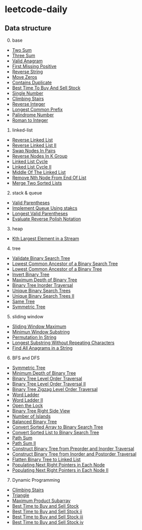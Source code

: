 # leetcode-daily

## Data structure

0. base
  - [Two Sum](map-set/1.two-sum.py)
  - [Three Sum](map-set/15.3-sum.py)
  - [Valid Anagram](map-set/242.valid-anagram.py)
  - [First Missing Positive](map-set/41.first-missing-positive.py)
  - [Reverse String](easy/344.reverse-string.py)
  - [Move Zeros](easy/283.move-zeroes.py)
  - [Contains Duplicate](easy/217.contains-duplicate.py)
  - [Best Time To Buy And Sell Stock](easy/122.best-time-to-buy-and-sell-stock-ii.py)
  - [Single Number](easy/136.single-number.py)
  - [Climbing Stairs](easy/70.climbing-stairs.py)
  - [Reverse Integer](easy/7.reverse-integer.py)
  - [Longest Common Prefix](easy/14.longest-common-prefix.py)
  - [Palindrome Number](easy/9.palindrome-number.py)
  - [Roman to Integer](easy/13.roman-to-integer.py)

1. linked-list
  - [Reverse Linked List](linked-list/206.reverse-linked-list.py) 
  - [Reverse Linked List II](linked-list/142.linked-list-cycle-ii.py)
  - [Swap Nodes In Pairs](linked-list/24.swap-nodes-in-pairs.py)
  - [Reverse Nodes In K Group](linked-list/25.reverse-nodes-in-k-group.py)
  - [Linked List Cycle](linked-list/141.linked-list-cycle.py)
  - [Linked List Cycle II](linked-list/92.reverse-linked-list-ii.py)
  - [Middle Of The Linked List](linked-list/876.middle-of-the-linked-list.py)
  - [Remove Nth Node From End Of List](linked-list/19.remove-nth-node-from-end-of-list.py)
  - [Merge Two Sorted Lists](linked-list/21.merge-two-sorted-lists.py)

2. stack & queue
  - [Valid Parentheses](stack-queue/20.valid-parentheses.py)
  - [Implement Queue Using stakcs](stack-queue/232.implement-queue-using-stacks.py)
  - [Longest Valid Parentheses](stack-queue/32.longest-valid-parentheses.py)
  - [Evaluate Reverse Polish Notation](stack-queue/150.evaluate-reverse-polish-notation.py)

3. heap
  - [Kth Largest Element in a Stream](heap/703.kth-largest-element-in-a-stream.py)

4. tree
  - [Validate Binary Search Tree](tree/98.validate-binary-search-tree.py)
  - [Lowest Common Ancestor of a Binary Search Tree](tree/235.lowest-common-ancestor-of-a-binary-search-tree.py)
  - [Lowest Common Ancestor of a Binary Tree](tree/236.lowest-common-ancestor-of-a-binary-tree.py)
  - [Invert Binary Tree]((tree/226.invert-binary-tree.py))
  - [Maximum Depth of Binary Tree](tree/104.maximum-depth-of-binary-tree.py)
  - [Binary Tree Inorder Traversal](tree/94.binary-tree-inorder-traversal.py)
  - [Unique Binary Search Trees](tree/96.unique-binary-search-trees.py)
  - [Unique Binary Search Trees II](tree/95.unique-binary-search-trees-ii.py)
  - [Same Tree](tree/100.same-tree.py)
  - [Symmetric Tree](tree/101.symmetric-tree.py)

5. sliding window
  - [Sliding Window Maximum](sliding-window/239.sliding-window-maximum.py)
  - [Minimun Window Substring](sliding-window/76.minimum-window-substring.py)
  - [Permutation In String](sliding-window/567.permutation-in-string.py)
  - [Longest Substring Without Repeating Characters](sliding-window/3.longest-substring-without-repeating-characters.py)
  - [Find All Anagrams in a String](sliding-window/438.find-all-anagrams-in-a-string.py)
6. BFS and DFS
  - [Symmetric Tree](search/101.symmetric-tree.py)
  - [Minimum Depth of Binary Tree](search/111.minimum-depth-of-binary-tree.py)
  - [Binary Tree Level Order Traversal](search/102.binary-tree-level-order-traversal.py)
  - [Binary Tree Level Order Traversal II](search/107.binary-tree-level-order-traversal-ii.py)
  - [Binary Tree Zigzag Level Order Traversal](search/103.binary-tree-zigzag-level-order-traversal.py)
  - [Word Ladder](search/127.word-ladder.py)
  - [Word Ladder II](search/126.word-ladder-ii.py)
  - [Open the Lock](search/752.open-the-lock.py)
  - [Binary Tree Right Side View](search/199.binary-tree-right-side-view.py)
  - [Number of Islands](search/200.number-of-islands.py)
  - [Balanced Binary Tree](search/110.balanced-binary-tree.py)
  - [Convert Sorted Array to Binary Search Tree](search/108.convert-sorted-array-to-binary-search-tree.py)
  - [Convert Sorted List to Binary Search Tree](search/109.convert-sorted-list-to-binary-search-tree.py)
  - [Path Sum](tree/112.path-sum.py)
  - [Path Sum II](search/113.path-sum-ii.py)
  - [Construct Binary Tree from Preorder and Inorder Traversal](search/105.construct-binary-tree-from-preorder-and-inorder-traversal.py)
  - [Construct Binary Tree from Inorder and Postorder Traversal](search/106.construct-binary-tree-from-inorder-and-postorder-traversal.py)
  - [Flatten Binary Tree to Linked List](search/114.flatten-binary-tree-to-linked-list.py)
  - [Populating Next Right Pointers in Each Node](search/116.populating-next-right-pointers-in-each-node.py)
  - [Populating Next Right Pointers in Each Node II](search/117.populating-next-right-pointers-in-each-node-ii.py)

7. Dynamic Programming
  - [Climbing Stairs](dp/70.climbing-stairs.py)
  - [Triangle](dp/120.triangle.py)
  - [Maximum Product Subarray](dp/152.maximum-product-subarray.py)
  - [Best Time to Buy and Sell Stock](dp/123.best-time-to-buy-and-sell-stock.py)
  - [Best Time to Buy and Sell Stock ii](dp/123.best-time-to-buy-and-sell-stock-ii.py)
  - [Best Time to Buy and Sell Stock iii](dp/123.best-time-to-buy-and-sell-stock-iii.py)
  - [Best Time to Buy and Sell Stock iv](dp/123.best-time-to-buy-and-sell-stock-iv.py)
